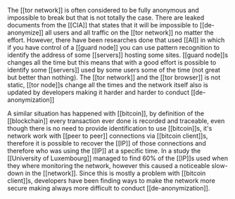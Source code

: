 The [[tor network]] is often considered to be fully anonymous and impossible to break but that is not totally the case.
There are leaked documents from the [[CIA]] that states that it will be impossible to [[de-anonymize]] all users and all traffic on the [[tor network]] no matter the effort.
However, there have been researches done that used [[AI]] in which if you have control of a [[guard node]] you can use pattern recognition to identify the address of some [[servers]] hosting some sites. [[guard node]]s changes all the time but this means that with a good effort is possible to identify some [[servers]] used by some users some of the time (not great but better than nothing). The [[tor network]] and the [[tor browser]] is not static, [[tor node]]s change all the times and the network itself also is updated by developers making it harder and harder to conduct [[de-anonymization]]

A similar situation has happened with [[bitcoin]], by definition of the [[blockchain]] every transaction ever done is recorded and traceable, even though there is no need to provide identification to use [[bitcoin]]s, it's network work with [[peer to peer]] connections via [[bitcoin client]]s, therefore it is possible to recover the [[IP]] of those connections and therefore who was using the [[IP]] at a specific time.
In a study the [[University of Luxembourg]] managed to find 60% of the [[IP]]s used when they where monitoring the network, however this caused a noticeable slow-down in the [[network]].
Since this is mostly a problem with [[bitcoin client]]s, developers have been finding ways to make the network more secure making always more difficult to conduct [[de-anonymization]].